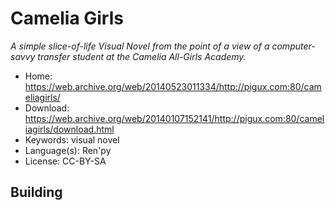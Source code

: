# Camelia Girls

_A simple slice-of-life Visual Novel from the point of a view of a computer-savvy transfer student at the Camelia All-Girls Academy._

- Home: https://web.archive.org/web/20140523011334/http://pigux.com:80/cameliagirls/
- Download: https://web.archive.org/web/20140107152141/http://pigux.com:80/cameliagirls/download.html
- Keywords: visual novel
- Language(s): Ren'py
- License: CC-BY-SA

## Building


